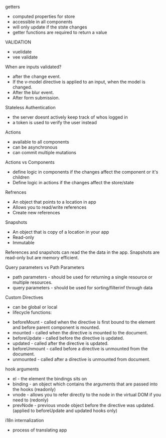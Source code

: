 getters 
- computed properties for store
- accessible in all components
- will only update if the stste changes
- getter functions are required to return a value


VALIDATION
- vuelidate 
- vee validate

When are inputs validated? 
- after the change event.
- If the v-model directive is applied to an input, when the model is changed. 
- After the blur event.
- After form submission.

Stateless Authentication
- the server doesnt actively keep track of whos logged in
- a token is used to verify the user instead

Actions
- available to all components
- can be asynchronous
- can commit multiple mutations

Actions vs Components
- define logic in components if the changes affect the component or it's children
- Define logic in actions if the changes affect the store/state

Refrences
- An object that points to a location in app
- Allows you to read/write references
- Create new references 

Snapshots 
- An object that is copy of a location in your app
- Read-only
- Immutable

References and snapshots can read the the data in the app. Snapshots are read-only but are memory efficient.

Query parameters vs Path Parameters
- path parameters - should be used for returning a single resource or multiple resources.
- query parameters - should be used for sorting/filterinf through data

Custom Directives
- can be global or local
- lifecycle functions: 
* beforeMount - called when the directive is first bound to the element and before parent component is mounted.
* mounted - called when the directive is mounted to the document.
* beforeUpdate - called before the directive is updated.
* updated - called after the directive is updated.
* beforeUnmount - called before a directive is unmounted from the document.
* unmounted - called after a directive is unmounted from document. 

hook arguments
* el - the element the bindings sits on
* binding - an object which contains the arguments that are passed into the hooks (readonly)
* vnode - allows you to refer directly to the node in the virtual DOM if you need to (redonly)
* prevNode - previous vnode object before the directive was updated. (applied to beforeUpdate and updated hooks only)

i18n internalization
- process of translating app

